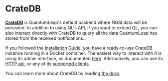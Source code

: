 # CrateDB

[**CrateDB**](https://crate.io) is QuantumLeap's default backend where NGSI data
will be persisted. In addition to using QL's API, if you want to extend QL, you
can also interact directly with CrateDB to query all the data QuantumLeap has
stored from the received notifications.

If you followed the [Installation Guide](./index.md), you have a ready-to-use
CrateDB instance running in a Docker container. The easiest way to interact with
it is using its admin interface, as documented [here](https://crate.io/docs/crate/guide/getting_started/connect/admin_ui.html).
Alternatively, you can use its [HTTP api](https://crate.io/docs/crate/getting-started/en/latest/first-use/query.html#the-cratedb-http-endpoint),
or any of its [supported clients](https://crate.io/docs/crate/guide/getting_started/clients/index.html).

You can learn more about CrateDB by reading [the docs](https://crate.io/docs/crate/reference/).
